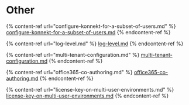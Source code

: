 # Other

{% content-ref url="configure-konnekt-for-a-subset-of-users.md" %}
[configure-konnekt-for-a-subset-of-users.md](configure-konnekt-for-a-subset-of-users.md)
{% endcontent-ref %}

{% content-ref url="log-level.md" %}
[log-level.md](log-level.md)
{% endcontent-ref %}

{% content-ref url="multi-tenant-configuration.md" %}
[multi-tenant-configuration.md](multi-tenant-configuration.md)
{% endcontent-ref %}

{% content-ref url="office365-co-authoring.md" %}
[office365-co-authoring.md](office365-co-authoring.md)
{% endcontent-ref %}

{% content-ref url="license-key-on-multi-user-environments.md" %}
[license-key-on-multi-user-environments.md](license-key-on-multi-user-environments.md)
{% endcontent-ref %}

